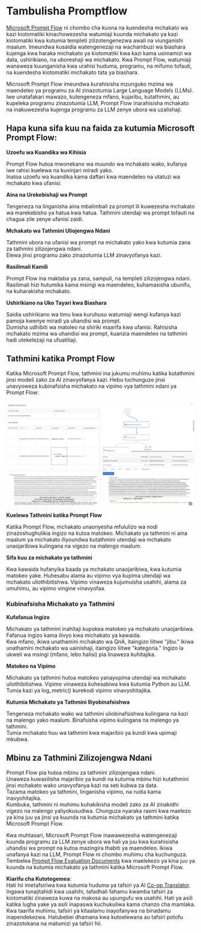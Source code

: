 <!--
CO_OP_TRANSLATOR_METADATA:
{
  "original_hash": "3cbe7629d254f1043193b7fe22524d55",
  "translation_date": "2025-07-16T22:43:37+00:00",
  "source_file": "md/01.Introduction/05/Promptflow.md",
  "language_code": "sw"
}
-->
# **Tambulisha Promptflow**

[Microsoft Prompt Flow](https://microsoft.github.io/promptflow/index.html?WT.mc_id=aiml-138114-kinfeylo) ni chombo cha kuona na kuendesha mchakato wa kazi kiotomatiki kinachowezesha watumiaji kuunda michakato ya kazi kiotomatiki kwa kutumia templeti zilizotengenezwa awali na viunganishi maalum. Imeundwa kusaidia watengenezaji na wachambuzi wa biashara kujenga kwa haraka michakato ya kiotomatiki kwa kazi kama usimamizi wa data, ushirikiano, na uboreshaji wa michakato. Kwa Prompt Flow, watumiaji wanaweza kuunganisha kwa urahisi huduma, programu, na mifumo tofauti, na kuendesha kiotomatiki michakato tata ya biashara.

Microsoft Prompt Flow imeundwa kurahisisha mzunguko mzima wa maendeleo ya programu za AI zinazotumia Large Language Models (LLMs). Iwe unatafakari mawazo, kutengeneza mfano, kujaribu, kutathmini, au kupeleka programu zinazotumia LLM, Prompt Flow inarahisisha mchakato na inakuwezesha kujenga programu za LLM zenye ubora wa uzalishaji.

## Hapa kuna sifa kuu na faida za kutumia Microsoft Prompt Flow:

**Uzoefu wa Kuandika wa Kihisia**

Prompt Flow hutoa mwonekano wa muundo wa mchakato wako, kufanya iwe rahisi kuelewa na kuvinjari miradi yako.  
Inatoa uzoefu wa kuandika kama daftari kwa maendeleo na utatuzi wa mchakato kwa ufanisi.

**Aina na Urekebishaji wa Prompt**

Tengeneza na linganisha aina mbalimbali za prompt ili kuwezesha mchakato wa marekebisho ya hatua kwa hatua. Tathmini utendaji wa prompt tofauti na chagua zile zenye ufanisi zaidi.

**Mchakato wa Tathmini Uliojengwa Ndani**

Tathmini ubora na ufanisi wa prompt na michakato yako kwa kutumia zana za tathmini zilizojengwa ndani.  
Elewa jinsi programu zako zinazotumia LLM zinavyofanya kazi.

**Rasilimali Kamili**

Prompt Flow ina maktaba ya zana, sampuli, na templeti zilizojengwa ndani. Rasilimali hizi hutumika kama msingi wa maendeleo, kuhamasisha ubunifu, na kuharakisha mchakato.

**Ushirikiano na Uko Tayari kwa Biashara**

Saidia ushirikiano wa timu kwa kuruhusu watumiaji wengi kufanya kazi pamoja kwenye miradi ya uhandisi wa prompt.  
Dumisha udhibiti wa matoleo na shiriki maarifa kwa ufanisi. Rahisisha mchakato mzima wa uhandisi wa prompt, kuanzia maendeleo na tathmini hadi utekelezaji na ufuatiliaji.

## Tathmini katika Prompt Flow

Katika Microsoft Prompt Flow, tathmini ina jukumu muhimu katika kutathmini jinsi modeli zako za AI zinavyofanya kazi. Hebu tuchunguze jinsi unavyoweza kubinafsisha michakato na vipimo vya tathmini ndani ya Prompt Flow:

![PFVizualise](../../../../../translated_images/pfvisualize.c1d9ca75baa2a2221667124fa82ba2307f74a34620b9c1eff2cfc1fa2972909b.sw.png)

**Kuelewa Tathmini katika Prompt Flow**

Katika Prompt Flow, mchakato unaonyesha mfululizo wa nodi zinazoshughulikia ingizo na kutoa matokeo. Michakato ya tathmini ni aina maalum ya michakato iliyoundwa kutathmini utendaji wa mchakato unaojaribiwa kulingana na vigezo na malengo maalum.

**Sifa kuu za michakato ya tathmini**

Kwa kawaida hufanyika baada ya mchakato unaojaribiwa, kwa kutumia matokeo yake. Huhesabu alama au vipimo vya kupima utendaji wa mchakato uliothibitishwa. Vipimo vinaweza kujumuisha usahihi, alama za umuhimu, au vipimo vingine vinavyofaa.

### Kubinafsisha Michakato ya Tathmini

**Kufafanua Ingizo**

Michakato ya tathmini inahitaji kupokea matokeo ya mchakato unaojaribiwa. Fafanua ingizo kama ilivyo kwa michakato ya kawaida.  
Kwa mfano, ikiwa unathamini mchakato wa QnA, itaingizo liitwe "jibu." Ikiwa unathamini mchakato wa uainishaji, itaingizo liitwe "kategoria." Ingizo la ukweli wa msingi (mfano, lebo halisi) pia linaweza kuhitajika.

**Matokeo na Vipimo**

Michakato ya tathmini hutoa matokeo yanayopima utendaji wa mchakato uliothibitishwa. Vipimo vinaweza kuhesabiwa kwa kutumia Python au LLM. Tumia kazi ya log_metric() kurekodi vipimo vinavyohitajika.

**Kutumia Michakato ya Tathmini Iliyobinafsishwa**

Tengeneza mchakato wako wa tathmini uliobinafsishwa kulingana na kazi na malengo yako maalum. Binafsisha vipimo kulingana na malengo ya tathmini.  
Tumia mchakato huu wa tathmini kwa majaribio ya kundi kwa upimaji mkubwa.

## Mbinu za Tathmini Zilizojengwa Ndani

Prompt Flow pia hutoa mbinu za tathmini zilizojengwa ndani.  
Unaweza kuwasilisha majaribio ya kundi na kutumia mbinu hizi kutathmini jinsi mchakato wako unavyofanya kazi na seti kubwa za data.  
Tazama matokeo ya tathmini, linganisha vipimo, na rudia kama inavyohitajika.  
Kumbuka, tathmini ni muhimu kuhakikisha modeli zako za AI zinakidhi vigezo na malengo yaliyokusudiwa. Chunguza nyaraka rasmi kwa maelezo ya kina juu ya jinsi ya kuunda na kutumia michakato ya tathmini katika Microsoft Prompt Flow.

Kwa muhtasari, Microsoft Prompt Flow inawawezesha watengenezaji kuunda programu za LLM zenye ubora wa hali ya juu kwa kurahisisha uhandisi wa prompt na kutoa mazingira thabiti ya maendeleo. Ikiwa unafanya kazi na LLM, Prompt Flow ni chombo muhimu cha kuchunguza. Tembelea [Prompt Flow Evaluation Documents](https://learn.microsoft.com/azure/machine-learning/prompt-flow/how-to-develop-an-evaluation-flow?view=azureml-api-2?WT.mc_id=aiml-138114-kinfeylo) kwa maelekezo ya kina juu ya kuunda na kutumia michakato ya tathmini katika Microsoft Prompt Flow.

**Kiarifu cha Kutotegemea**:  
Hati hii imetafsiriwa kwa kutumia huduma ya tafsiri ya AI [Co-op Translator](https://github.com/Azure/co-op-translator). Ingawa tunajitahidi kwa usahihi, tafadhali fahamu kwamba tafsiri za kiotomatiki zinaweza kuwa na makosa au upungufu wa usahihi. Hati ya asili katika lugha yake ya asili inapaswa kuchukuliwa kama chanzo cha mamlaka. Kwa taarifa muhimu, tafsiri ya kitaalamu inayofanywa na binadamu inapendekezwa. Hatubebei dhamana kwa kutoelewana au tafsiri potofu zinazotokana na matumizi ya tafsiri hii.